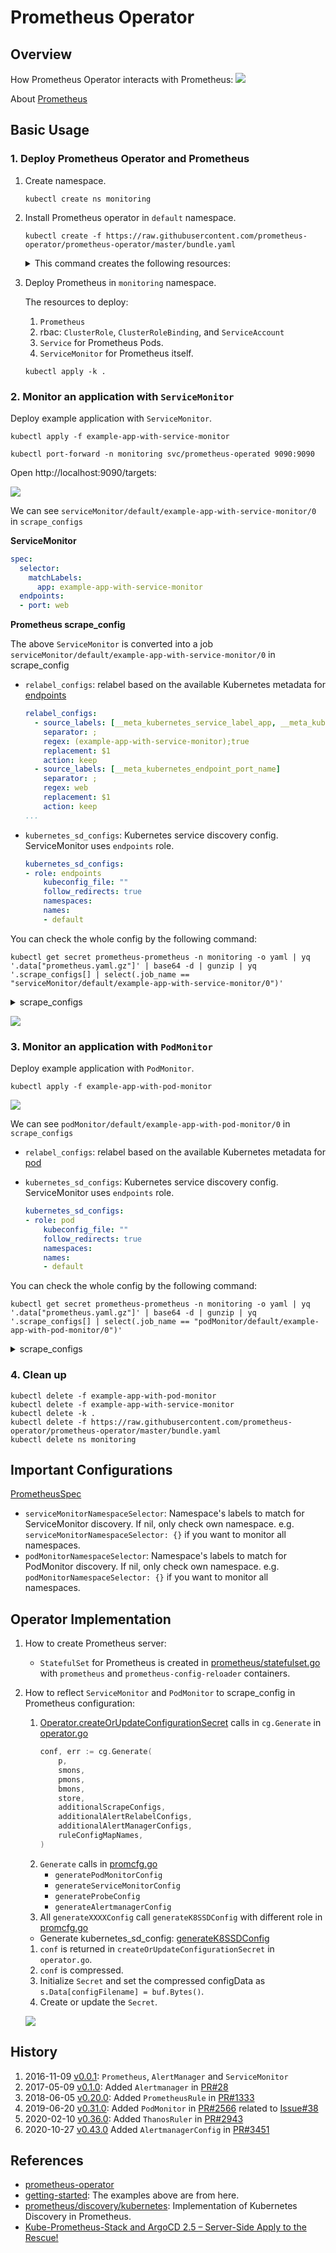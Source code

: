 # Prometheus Operator
## Overview

How Prometheus Operator interacts with Prometheus:
![](docs/prometheus-operator.drawio.svg)

About [Prometheus](../prometheus)
## Basic Usage

### 1. Deploy Prometheus Operator and Prometheus

1. Create namespace.

    ```
    kubectl create ns monitoring
    ```

1. Install Prometheus operator in `default` namespace.

    ```
    kubectl create -f https://raw.githubusercontent.com/prometheus-operator/prometheus-operator/master/bundle.yaml
    ```

    <details><summary>This command creates the following resources:</summary>

    1. 8 CRDs:
        1. `AlertmanagerConfig`
        1. `Alertmanager`
        1. `PodMonitor`
        1. `Probe`
        1. `Prometheus`
        1. `PrometheusRule`
        1. `ServiceMonitor`
        1. `ThanosRuler`
    1. `ClusterRoleBinding` & `ClusterRole`: `prometheus-operator`
    1. `Deployment`: `prometheus-operator`
    1. `ServiceAccount`: `prometheus-operator`
    1. `Service`: `prometheus-operator`

    </details>

1. Deploy Prometheus in `monitoring` namespace.

    The resources to deploy:
    1. `Prometheus`
    1. rbac: `ClusterRole`, `ClusterRoleBinding`, and `ServiceAccount`
    1. `Service` for Prometheus Pods.
    1. `ServiceMonitor` for Prometheus itself.

    ```
    kubectl apply -k .
    ```

### 2. Monitor an application with `ServiceMonitor`

Deploy example application with `ServiceMonitor`.

```
kubectl apply -f example-app-with-service-monitor
```

```
kubectl port-forward -n monitoring svc/prometheus-operated 9090:9090
```

Open http://localhost:9090/targets:

![](docs/service-monitor-target.png)

We can see `serviceMonitor/default/example-app-with-service-monitor/0` in `scrape_configs`

**ServiceMonitor**

```yaml
spec:
  selector:
    matchLabels:
      app: example-app-with-service-monitor
  endpoints:
  - port: web
```

**Prometheus scrape_config**

The above `ServiceMonitor` is converted into a job `serviceMonitor/default/example-app-with-service-monitor/0` in scrape_config

- `relabel_configs`: relabel based on the available Kubernetes metadata for [endpoints](https://prometheus.io/docs/prometheus/latest/configuration/configuration/#endpoints)

    ```yaml
    relabel_configs:
      - source_labels: [__meta_kubernetes_service_label_app, __meta_kubernetes_service_labelpresent_app]
        separator: ;
        regex: (example-app-with-service-monitor);true
        replacement: $1
        action: keep
      - source_labels: [__meta_kubernetes_endpoint_port_name]
        separator: ;
        regex: web
        replacement: $1
        action: keep
    ...
    ```

- `kubernetes_sd_configs`: Kubernetes service discovery config. ServiceMonitor uses `endpoints` role.

    ```yaml
    kubernetes_sd_configs:
    - role: endpoints
        kubeconfig_file: ""
        follow_redirects: true
        namespaces:
        names:
        - default
    ```

You can check the whole config by the following command:

```
kubectl get secret prometheus-prometheus -n monitoring -o yaml | yq '.data["prometheus.yaml.gz"]' | base64 -d | gunzip | yq '.scrape_configs[] | select(.job_name == "serviceMonitor/default/example-app-with-service-monitor/0")'
```

<details><summary>scrape_configs</summary>

```yaml
job_name: serviceMonitor/default/example-app-with-service-monitor/0
honor_labels: false
kubernetes_sd_configs:
  - role: endpoints
    namespaces:
      names:
        - default
relabel_configs:
  - source_labels:
      - job
    target_label: __tmp_prometheus_job_name
  - action: keep
    source_labels:
      - __meta_kubernetes_service_label_app
      - __meta_kubernetes_service_labelpresent_app
    regex: (example-app-with-service-monitor);true
  - action: keep
    source_labels:
      - __meta_kubernetes_endpoint_port_name
    regex: web
  - source_labels:
      - __meta_kubernetes_endpoint_address_target_kind
      - __meta_kubernetes_endpoint_address_target_name
    separator: ;
    regex: Node;(.*)
    replacement: ${1}
    target_label: node
  - source_labels:
      - __meta_kubernetes_endpoint_address_target_kind
      - __meta_kubernetes_endpoint_address_target_name
    separator: ;
    regex: Pod;(.*)
    replacement: ${1}
    target_label: pod
  - source_labels:
      - __meta_kubernetes_namespace
    target_label: namespace
  - source_labels:
      - __meta_kubernetes_service_name
    target_label: service
  - source_labels:
      - __meta_kubernetes_pod_name
    target_label: pod
  - source_labels:
      - __meta_kubernetes_pod_container_name
    target_label: container
  - source_labels:
      - __meta_kubernetes_service_name
    target_label: job
    replacement: ${1}
  - target_label: endpoint
    replacement: web
  - source_labels:
      - __address__
    target_label: __tmp_hash
    modulus: 1
    action: hashmod
  - source_labels:
      - __tmp_hash
    regex: $(SHARD)
    action: keep
metric_relabel_configs: []
```

</details>

![](https://github.com/prometheus-operator/prometheus-operator/blob/main/Documentation/custom-metrics-elements.png?raw=true)

### 3. Monitor an application with `PodMonitor`

Deploy example application with `PodMonitor`.

```
kubectl apply -f example-app-with-pod-monitor
```

![](docs/pod-monitor-target.png)

We can see `podMonitor/default/example-app-with-pod-monitor/0` in `scrape_configs`

- `relabel_configs`: relabel based on the available Kubernetes metadata for [pod](https://prometheus.io/docs/prometheus/latest/configuration/configuration/#pod)
- `kubernetes_sd_configs`: Kubernetes service discovery config. ServiceMonitor uses `endpoints` role.

    ```yaml
    kubernetes_sd_configs:
    - role: pod
        kubeconfig_file: ""
        follow_redirects: true
        namespaces:
        names:
        - default
    ```

You can check the whole config by the following command:

```
kubectl get secret prometheus-prometheus -n monitoring -o yaml | yq '.data["prometheus.yaml.gz"]' | base64 -d | gunzip | yq '.scrape_configs[] | select(.job_name == "podMonitor/default/example-app-with-pod-monitor/0")'
```

<details><summary>scrape_configs</summary>

```yaml
job_name: podMonitor/default/example-app-with-pod-monitor/0
honor_labels: false
kubernetes_sd_configs:
  - role: pod
    namespaces:
      names:
        - default
relabel_configs:
  - source_labels:
      - job
    target_label: __tmp_prometheus_job_name
  - action: keep
    source_labels:
      - __meta_kubernetes_pod_label_app
      - __meta_kubernetes_pod_labelpresent_app
    regex: (example-app-with-pod-monitor);true
  - action: keep
    source_labels:
      - __meta_kubernetes_pod_container_port_name
    regex: web
  - source_labels:
      - __meta_kubernetes_namespace
    target_label: namespace
  - source_labels:
      - __meta_kubernetes_pod_container_name
    target_label: container
  - source_labels:
      - __meta_kubernetes_pod_name
    target_label: pod
  - target_label: job
    replacement: default/example-app-with-pod-monitor
  - target_label: endpoint
    replacement: web
  - source_labels:
      - __address__
    target_label: __tmp_hash
    modulus: 1
    action: hashmod
  - source_labels:
      - __tmp_hash
    regex: $(SHARD)
    action: keep
metric_relabel_configs: []
```

</details>

### 4. Clean up

```
kubectl delete -f example-app-with-pod-monitor
kubectl delete -f example-app-with-service-monitor
kubectl delete -k .
kubectl delete -f https://raw.githubusercontent.com/prometheus-operator/prometheus-operator/master/bundle.yaml
kubectl delete ns monitoring
```
## Important Configurations

[PrometheusSpec](https://github.com/prometheus-operator/prometheus-operator/blob/master/Documentation/api.md#prometheusspec)

- `serviceMonitorNamespaceSelector`: Namespace's labels to match for ServiceMonitor discovery. If nil, only check own namespace. e.g. `serviceMonitorNamespaceSelector: {}` if you want to monitor all namespaces.
- `podMonitorNamespaceSelector`: Namespace's labels to match for PodMonitor discovery. If nil, only check own namespace. e.g. `podMonitorNamespaceSelector: {}` if you want to monitor all namespaces.


## Operator Implementation

1. How to create Prometheus server:
    - `StatefulSet` for Prometheus is created in [prometheus/statefulset.go](https://github.com/prometheus-operator/prometheus-operator/blob/023feeca9d01be2fb114e0a6b7ffa67a5928de08/pkg/prometheus/statefulset.go#L919-L950) with `prometheus` and `prometheus-config-reloader` containers.
1. How to reflect `ServiceMonitor` and `PodMonitor` to scrape_config in Prometheus configuration:
    1. [Operator.createOrUpdateConfigurationSecret]() calls in `cg.Generate` in [operator.go](https://github.com/prometheus-operator/prometheus-operator/blob/24473006a5fe923e08c980f97afc15c1d4b674b7/pkg/prometheus/operator.go#L1622-L1632)
        ```go
        conf, err := cg.Generate(
            p,
            smons,
            pmons,
            bmons,
            store,
            additionalScrapeConfigs,
            additionalAlertRelabelConfigs,
            additionalAlertManagerConfigs,
            ruleConfigMapNames,
        )
        ```
    1. `Generate` calls in [promcfg.go](https://github.com/prometheus-operator/prometheus-operator/blob/24473006a5fe923e08c980f97afc15c1d4b674b7/pkg/prometheus/promcfg.go)
        - `generatePodMonitorConfig`
        - `generateServiceMonitorConfig`
        - `generateProbeConfig`
        - `generateAlertmanagerConfig`
    1. All `generateXXXXConfig` call `generateK8SSDConfig` with different role in [promcfg.go](https://github.com/prometheus-operator/prometheus-operator/blob/24473006a5fe923e08c980f97afc15c1d4b674b7/pkg/prometheus/promcfg.go)
    - Generate kubernetes_sd_config: [generateK8SSDConfig](https://github.com/prometheus-operator/prometheus-operator/blob/24473006a5fe923e08c980f97afc15c1d4b674b7/pkg/prometheus/promcfg.go#L1437-L1494)
    1. `conf` is returned in `createOrUpdateConfigurationSecret` in `operator.go`.
    1. `conf` is compressed.
    1. Initialize `Secret` and set the compressed configData as `s.Data[configFilename] = buf.Bytes()`.
    1. Create or update the `Secret`.

    ![](docs/service-monitor-to-configuration.drawio.svg)

## History

1. 2016-11-09 [v0.0.1](https://github.com/prometheus-operator/prometheus-operator/tree/v0.0.1): `Prometheus`, `AlertManager` and `ServiceMonitor`
1. 2017-05-09 [v0.1.0](https://github.com/prometheus-operator/prometheus-operator/tree/v0.9.0): Added `Alertmanager` in [PR#28](https://github.com/prometheus-operator/prometheus-operator/pull/28)
1. 2018-06-05 [v0.20.0](https://github.com/prometheus-operator/prometheus-operator/releases/tag/v0.20.0): Added `PrometheusRule` in [PR#1333](https://github.com/prometheus-operator/prometheus-operator/pull/1333)
1. 2019-06-20 [v0.31.0](https://github.com/prometheus-operator/prometheus-operator/releases/tag/v0.31.0): Added `PodMonitor` in [PR#2566](https://github.com/prometheus-operator/prometheus-operator/pull/2566) related to [Issue#38](https://github.com/prometheus-operator/prometheus-operator/issues/38)
1. 2020-02-10 [v0.36.0](https://github.com/prometheus-operator/prometheus-operator/releases/tag/v0.36.0): Added `ThanosRuler` in [PR#2943](https://github.com/prometheus-operator/prometheus-operator/pull/2943)
1. 2020-10-27 [v0.43.0](https://github.com/prometheus-operator/prometheus-operator/releases/tag/v0.43.0) Added `AlertmanagerConfig` in [PR#3451](https://github.com/prometheus-operator/prometheus-operator/pull/3451)

## References

- [prometheus-operator](https://github.com/prometheus-operator/prometheus-operator/)
- [getting-started](https://github.com/prometheus-operator/prometheus-operator/tree/master/example/user-guides/getting-started): The examples above are from here.
- [prometheus/discovery/kubernetes](https://github.com/prometheus/prometheus/tree/main/discovery/kubernetes): Implementation of Kubernetes Discovery in Prometheus.
- [Kube-Prometheus-Stack and ArgoCD 2.5 – Server-Side Apply to the Rescue!](https://blog.ediri.io/kube-prometheus-stack-and-argocd-25-server-side-apply-to-the-rescue)
